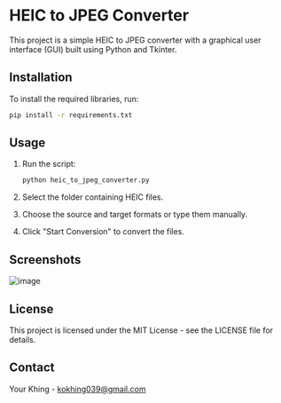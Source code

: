 # HEIC to JPEG Converter

This project is a simple HEIC to JPEG converter with a graphical user interface (GUI) built using Python and Tkinter.

## Installation

To install the required libraries, run:

```bash
pip install -r requirements.txt
```

## Usage

1. Run the script:
   
   ```bash
   python heic_to_jpeg_converter.py
   ```

2. Select the folder containing HEIC files.

3. Choose the source and target formats or type them manually.

4. Click "Start Conversion" to convert the files. 

## Screenshots

![image](https://github.com/user-attachments/assets/0ae65053-7f23-4a6d-b92b-f0f0805a1c96)

## License

This project is licensed under the MIT License - see the LICENSE file for details.

## Contact

Your Khing - kokhing039@gmail.com
